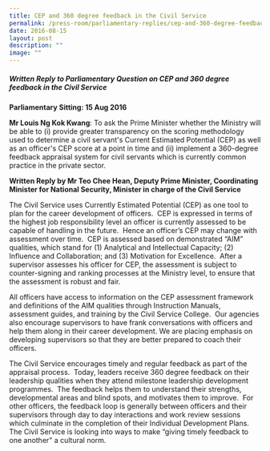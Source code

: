 ```yaml
---
title: CEP and 360 degree feedback in the Civil Service
permalink: /press-room/parliamentary-replies/cep-and-360-degree-feedback-in-the-civil-service/
date: 2016-08-15
layout: post
description: ""
image: ""
---
```

##### Written Reply to Parliamentary Question on CEP and 360 degree feedback in the Civil Service

**Parliamentary Sitting: 15 Aug 2016**

**Mr Louis Ng Kok Kwang**: To ask the Prime Minister whether the Ministry will be able to (i) provide greater transparency on the scoring methodology used to determine a civil servant's Current Estimated Potential (CEP) as well as an officer's CEP score at a point in time and (ii) implement a 360-degree feedback appraisal system for civil servants which is currently common practice in the private sector.    
  
**Written Reply by Mr Teo Chee Hean, Deputy Prime Minister, Coordinating Minister for National Security, Minister in charge of the Civil Service**

The Civil Service uses Currently Estimated Potential (CEP) as one tool to plan for the career development of officers.  CEP is expressed in terms of the highest job responsibility level an officer is currently assessed to be capable of handling in the future.  Hence an officer’s CEP may change with assessment over time.  CEP is assessed based on demonstrated “AIM” qualities, which stand for (1) Analytical and Intellectual Capacity; (2) Influence and Collaboration; and (3) Motivation for Excellence.  After a supervisor assesses his officer for CEP, the assessment is subject to counter-signing and ranking processes at the Ministry level, to ensure that the assessment is robust and fair.  
  
All officers have access to information on the CEP assessment framework and definitions of the AIM qualities through Instruction Manuals, assessment guides, and training by the Civil Service College.  Our agencies also encourage supervisors to have frank conversations with officers and help them along in their career development. We are placing emphasis on developing supervisors so that they are better prepared to coach their officers.   
  
The Civil Service encourages timely and regular feedback as part of the appraisal process.  Today, leaders receive 360 degree feedback on their leadership qualities when they attend milestone leadership development programmes.  The feedback helps them to understand their strengths, developmental areas and blind spots, and motivates them to improve.  For other officers, the feedback loop is generally between officers and their supervisors through day to day interactions and work review sessions which culminate in the completion of their Individual Development Plans. The Civil Service is looking into ways to make “giving timely feedback to one another” a cultural norm.